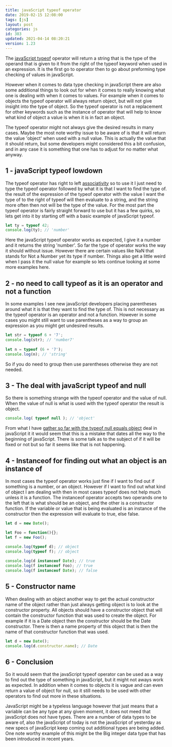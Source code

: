 ```yaml
---
title: javaScript typeof operator
date: 2019-02-15 12:08:00
tags: [js]
layout: post
categories: js
id: 383
updated: 2021-04-14 08:20:21
version: 1.23
---
```


The [javaScript typeof](https://developer.mozilla.org/en-US/docs/Web/JavaScript/Reference/Operators/typeof) operator will return a string that is the type of the operand that is given to it from the right of the typeof keyword when used in an expression. It is the first go to operator then to go about preforming type checking of values in javaScript.

However when it comes to data type checking in javaScript there are also some additional things to look out for when it comes to really knowing what one is dealing with when it comes to values. For example when it comes to objects the typeof operator will always return object, but will not give insight into the type of object. So the typeof operator is not a replacement for other keywords such as the instance of operator that will help to know what kind of object a value is when it is in fact an object.

The typeof operator might not always give the desired results in many cases. Maybe the most note worthy issue to be aware of is that it will return the value 'object' when used with a null value. This is actually the value that it should return, but some developers might considered this a bit confusion, and in any case it is something that one has to adjust for no matter what anyway.

<!-- more -->

## 1 - javaScript typeof lowdown

The typeof operator has right to left [associativity](/2019/02/02/js-operator-precedence/) so to use it I just need to type the typeof operator followed by what it is that I want to find the type of. the result of the expression of the typeof operator with the value I want the type of to the right of typeof will then evaluate to a string, and the string more often then not will be the type of the value. For the most part the typeof operator is fairly straight forward to use but it has a few quirks, so lets get into it by starting off with a basic example of javaScript typeof.

```js
let ty = typeof 42;
console.log(ty); // 'number'
```

Here the javaScript typeof operator works as expected, I give it a number and it returns the string 'number'. So far the type of operator works the way it should without issue. However there are certain values like NaN that stands for Not a Number yet its type if number. Things also get a little weird when I pass it the null value for example so lets continue looking at some more examples here.

## 2 - no need to call typeof as it is an operator and not a function

In some examples I see new javaScript developers placing parentheses around what it is that they want to find the type of. This is not necessary as the typeof operator is an operator and not a function. However in some cases you might still want to use parentheses as a way to group an expression as you might get undesired results.

```js
let str = typeof 6 + '7';
console.log(str); // 'number7'
 
let n = typeof (6 + '7');
console.log(n); // 'string'
```

So if you do need to group then use parentheses otherwise they are not needed.


## 3 - The deal with javaScript typeof and null

So there is something strange with the typeof operator and the value of null. When the value of null is what is used with the typeof operator the result is object.

```js
console.log( typeof null ); // 'object'
```

From  what I have [gather so far with the typeof null equals object](https://stackoverflow.com/questions/18808226/why-is-typeof-null-object) deal in javaScript it it would seem that this is a mistake that dates all the way to the beginning of javaScript. There is some talk as to the subject of if it will be fixed or not but so far it seems like that is not happening.

## 4 - Instanceof for finding out what an object is an instance of

In most cases the typeof operator works just fine if I want to find out if something is a number, or an object. However if I want to find out what kind of object I am dealing with then in most cases typeof does not help much unless it is a function. The instanceof operator accepts two operands one to the left that is what should be an object, and the other is a constructor function. If the variable or value that is being evaluated is an instance of the constructor then the expression will evaluate to true, else false.

```js
let d = new Date();

let Foo = function(){};
let f = new Foo();

console.log(typeof d); // object
console.log(typeof f); // object
 
console.log(d instanceof Date); // true
console.log(f instanceof Foo); // true
console.log(f instanceof Date); // false
```

## 5 - Constructor name

When dealing with an object another way to get the actual constructor name of the object rather than just always getting object is to look at the constructor property. All objects should have a constructor object that will contain the constructor function that was used to create the object. For example if it is a Date object then the constructor should be the Date constructor. There is then a name property of this object that is then the name of that constructor function that was used.

```js
let d = new Date();
console.log(d.constructor.name); // Date
```

## 6 - Conclusion

So it would seem that the javaScript typeof operator can be used as a way to find out the type of something in javaScript, but it might not aways work as expected. In addition when it comes to objects it is vague and can even return a value of object for null, so it still needs to be used with other operators to find out more in these situations.

JavaScript might be a typeless language however that just means that a variable can be any type at any given moment, it does not meed that javaScript does not have types. There are a number of data types to be aware of, also the javaScript of today is not the javaScript of yesterday as new specs  of javaScript keep coming out additional types are being added. One note worthy example of this might be the Big integer data type that has been introduced in recent years.


